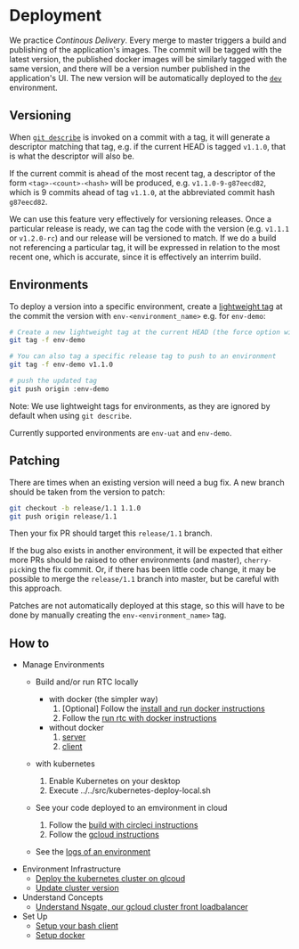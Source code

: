 # Deployment

We practice _Continous Delivery_. Every merge to master triggers a build and publishing of the application's images.
The commit will be tagged with the latest version, the published docker images will be similarly tagged with the same version, and there will  be a version number published in the application's UI. The new version will be automatically deployed to the [`dev`](https://web-dev.adaptivecluster.com/) environment.

## Versioning

When [`git describe`](https://git-scm.com/docs/git-describe) is invoked on a commit with a tag, it will generate a descriptor matching that tag, e.g. if the current HEAD is tagged `v1.1.0`, that is what the descriptor will also be.

If the current commit is ahead of the most recent tag, a descriptor of the form `<tag>-<count>-<hash>` will be produced, e.g. `v1.1.0-9-g87eecd82`, which is 9 commits ahead of tag `v1.1.0`, at the abbreviated commit hash `g87eecd82`.

We can use this feature very effectively for versioning releases. Once a particular release is ready, we can tag
the code with the version (e.g. `v1.1.1` or `v1.2.0-rc`) and our release will be versioned to match. If we do a build not referencing a particular tag, it will be expressed in relation to the most recent one, which is accurate, since it is effectively an interrim build.

## Environments

To deploy a version into a specific environment, create a [lightweight tag](https://git-scm.com/book/en/v2/Git-Basics-Tagging) at the commit the version with `env-<environment_name>` e.g. for `env-demo`:

```bash
# Create a new lightweight tag at the current HEAD (the force option will overwrite the tag if it exists)
git tag -f env-demo

# You can also tag a specific release tag to push to an environment 
git tag -f env-demo v1.1.0

# push the updated tag
git push origin :env-demo
```

Note: We use lightweight tags for environments, as they are ignored by default when using `git describe`.

Currently supported environments are `env-uat` and `env-demo`.

## Patching

There are times when an existing version will need a bug fix.
A new branch should be taken from the version to patch:

```bash
git checkout -b release/1.1 1.1.0
git push origin release/1.1
```

Then your fix PR should target this `release/1.1` branch.

If the bug also exists in another environment, it will be expected that either more PRs should be raised to other environments (and master), `cherry-pick`ing the fix commit. Or, if there has been little code change, it may be possible to merge the `release/1.1` branch into master, but be careful with this approach.

Patches are not automatically deployed at this stage, so this will have to be done by manually creating the `env-<environment_name>` tag.

## How to
- Manage Environments
    - Build and/or run RTC locally
        - with docker (the simpler way)
            1) [Optional] Follow the [install and run docker instructions](./docker-setup.md)
            1) Follow the [run rtc with docker instructions](./run-rtc-with-docker.md)
        - without docker
            1) [server](../server.md)
            2) [client](../client.md)
	- with kubernetes
	    1) Enable Kubernetes on your desktop
        2) Execute ../../src/kubernetes-deploy-local.sh
		
    - See your code deployed to an emvironment in cloud
        1) Follow the [build with circleci instructions](./circleci.md)
        2) Follow the [gcloud instructions](./gcloud.md)
    - See the [logs of an environment](./logs.md)
- Environment Infrastructure
    - [Deploy the kubernetes cluster on glcoud](./gcloud.md#Deploy-a-kubernetes-cluster-on-gcloud)
    - [Update cluster version](./gcloud.md#Update-cluster-instance-version)
- Understand Concepts
    - [Understand Nsgate, our gcloud cluster front loadbalancer](./nsgate.md)
- Set Up
    - [Setup your bash client](./bash-setup.md)
    - [Setup docker](./docker-setup.md)
